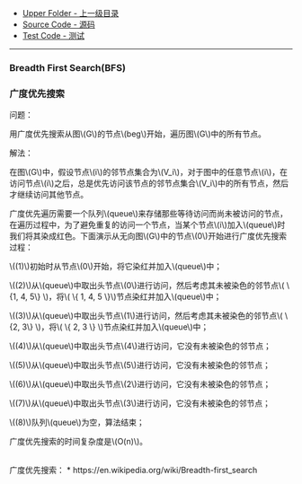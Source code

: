 * [Upper Folder - 上一级目录](../../)
* [Source Code - 源码](https://github.com/zhaochenyou/Way-to-Algorithm/blob/master/src/GraphTheory/Traverse/BreadthFirstSearch.hpp)
* [Test Code - 测试](https://github.com/zhaochenyou/Way-to-Algorithm/blob/master/src/GraphTheory/Traverse/BreadthFirstSearch.cpp)

--------

### Breadth First Search(BFS)
### 广度优先搜索
<div>
问题：
<p id="i">用广度优先搜索从图\(G\)的节点\(beg\)开始，遍历图\(G\)中的所有节点。 </p>
解法：
<p id="i">在图\(G\)中，假设节点\(i\)的邻节点集合为\(V_i\)，对于图中的任意节点\(i\)，在访问节点\(i\)之后，总是优先访问该节点的邻节点集合\(V_i\)中的所有节点，然后才继续访问其他节点。 </p>
<p id="i">广度优先遍历需要一个队列\(queue\)来存储那些等待访问而尚未被访问的节点，在遍历过程中，为了避免重复的访问一个节点，当某个节点\(i\)加入\(queue\)时我们将其染成红色。下面演示从无向图\(G\)中的节点\(0\)开始进行广度优先搜索过程： </p>
<p id="i">\((1)\)初始时从节点\(0\)开始，将它染红并加入\(queue\)中； </p>
<p id="i">\((2)\)从\(queue\)中取出头节点\(0\)进行访问，然后考虑其未被染色的邻节点\( \{1, 4, 5\} \)，将\( \{ 1, 4, 5 \}\)节点染红并加入\(queue\)中； </p>
<p id="i">\((3)\)从\(queue\)中取出头节点\(1\)进行访问，然后考虑其未被染色的邻节点\( \{2, 3\} \)，将\( \{ 2, 3 \} \)节点染红并加入\(queue\)中； </p>
<p id="i">\((4)\)从\(queue\)中取出头节点\(4\)进行访问，它没有未被染色的邻节点； </p>
<p id="i">\((5)\)从\(queue\)中取出头节点\(5\)进行访问，它没有未被染色的邻节点； </p>
<p id="i">\((6)\)从\(queue\)中取出头节点\(2\)进行访问，它没有未被染色的邻节点； </p>
<p id="i">\((7)\)从\(queue\)中取出头节点\(3\)进行访问，它没有未被染色的邻节点； </p>
<p id="i">\((8)\)队列\(queue\)为空，算法结束； </p>
<p id="i">广度优先搜索的时间复杂度是\(O(n)\)。 </p>
</div>

<br>
广度优先搜索：
* https://en.wikipedia.org/wiki/Breadth-first_search
